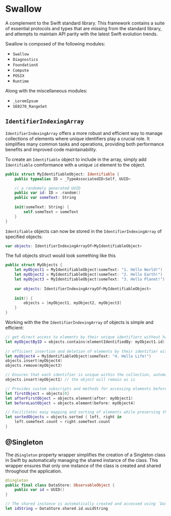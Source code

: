 # Swallow

A complement to the Swift standard library. This framework contains a suite of essential protocols and types that are missing from the standard library, and attempts to maintain API parity with the latest Swift evolution trends. 

Swallow is composed of the following modules:
- `Swallow`
- `Diagnostics`
- `FoundationX`
- `Compute`
- `POSIX`
- `Runtime`

Along with the miscellaneous modules:
- `_LoremIpsum`
- `SE0270_RangeSet`

## `IdentifierIndexingArray`

`IdentifierIndexingArray` offers a more robust and efficient way to manage collections of elements where unique identifiers play a crucial role. It simplifies many common tasks and operations, providing both performance benefits and improved code maintainability.

To create an `Identifiable` object to include in the array, simply add `Identifiable` comformance with a unique `id` element to the object. 
```swift
public struct MyIdentifiableObject: Identifiable {
    public typealias ID = _TypeAssociatedID<Self, UUID>

    // a randomely generated UUID
    public var id: ID = .random()
    public var someText: String
    
    init(someText: String) {
        self.someText = someText
    }
}
```

`Identifiable` objects can now be stored in the `IdentifierIndexingArray` of specified objects:
```swift
var objects: IdentifierIndexingArrayOf<MyIdentifiableObject>
```
The full objects struct would look something like this
```swift
public struct MyObjects {
    let myObject1 = MyIdentifiableObject(someText: "1. Hello World!")
    let myObject2 = MyIdentifiableObject(someText: "2. Hello Earth!")
    let myObject3 = MyIdentifiableObject(someText: "3. Hello Planet!")
    
    var objects: IdentifierIndexingArrayOf<MyIdentifiableObject>
    
    init() {
        objects = [myObject1, myObject2, myObject3]
    }
}
```
Working with the the `IdentifierIndexingArray` of objects is simple and efficient: 

```swift
// get direct access to elements by their unique identifiers without having to find an element by iterating through an array
let myObjectByID = objects.contains(elementIdentifiedBy: myObject1.id)
        
// efficient insertion and deletion of elements by their identifier without the need to search through the entire collection.
let myObject4 = MyIdentifiableObject(someText: "4. Hello Life!")
objects.insert(myObject4)
objects.remove(myObject3)

// Ensures that each identifier is unique within the collection, automatically handling duplicates if necessary.
objects.insert(myObject1) // the object will remain as is

// Provides custom subscripts and methods for accessing elements before or after a given element, simplifying navigation and manipulation.
let firstObject = objects[0]
let afterFirstObject = objects.element(after: myObject1)
let beforeLastObject = objects.element(before: myObject4)

// Facilitates easy mapping and sorting of elements while preserving the identifier indexing.
let sortedObjects = objects.sorted { left, right in
    left.someText.count < right.someText.count
}
```

## @Singleton
The `@Singleton` property wrapper simplifies the creation of a Singleton class in Swift by automatically managing the shared instance of the class. This wrapper ensures that only one instance of the class is created and shared throughout the application.

```swift
@Singleton
public final class DataStore: ObservableObject {
    public var id = UUID()
}

// The shared instance is automatically created and accessed using `DataStore.shared`
let idString = DataStore.shared.id.uuidString
```

